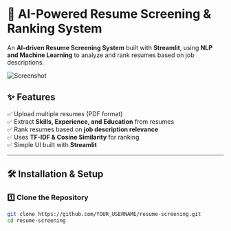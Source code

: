 # 🚀 AI-Powered Resume Screening & Ranking System

An **AI-driven Resume Screening System** built with **Streamlit**, using **NLP and Machine Learning** to analyze and rank resumes based on job descriptions.

![Screenshot](screenshots.png)  

## ✨ Features  
✅ Upload multiple resumes (PDF format)  
✅ Extract **Skills, Experience, and Education** from resumes  
✅ Rank resumes based on **job description relevance**  
✅ Uses **TF-IDF & Cosine Similarity** for ranking  
✅ Simple UI built with **Streamlit**  

---

## 🛠 Installation & Setup  

### 1️⃣ Clone the Repository  
```bash
git clone https://github.com/YOUR_USERNAME/resume-screening.git
cd resume-screening
